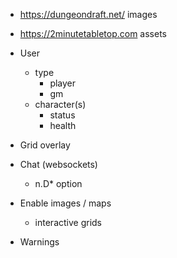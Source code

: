 

- https://dungeondraft.net/ images
- https://2minutetabletop.com assets

- User
  - type
    - player
    - gm
  - character(s)
    - status
    - health
- Grid overlay
- Chat (websockets)
  - n.D* option
- Enable images / maps
  - interactive grids

- Warnings